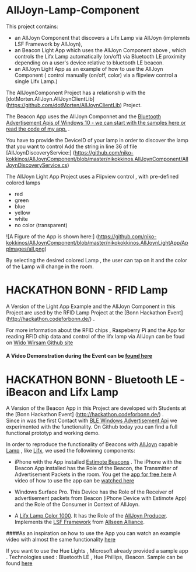 # AllJoyn-Lamp-Component
This project contains:
- an AllJoyn Component that discovers a Lifx Lamp via AllJoyn (implemnts LSF Framework by AllJoyn),
- an Beacon Light App which uses the AllJoyn Component above , which controls the Lifx Lamp automatically (on/off) via Bluetooth LE proximity depending on a user's device relative to bluetooth LE beacon. 
- an AllJoyn Light App as an example of how to use the AllJoyn Component ( control manually (on/off, color) via a flipview control a single Lifx Lamp.)

The AllJoynComponent Project has a relationship with the [dotMorten.AllJoyn.AllJoynClientLib] (https://github.com/dotMorten/AllJoynClientLib) Project.

The Beacon App uses the AllJoyn Componnet and the [Bluetooth Advertisement Apis of Windows 10 - we can start with the samples here or read the code of my app.](http://go.microsoft.com/fwlink/p/?LinkId=619990) .

You have to provide the DeviceID of your lamp in order to discover the lamp that you want to control
Add the string in line 36 of file [AllJoynDiscoveryService:] (https://github.com/niko-kokkinos/AllJoynComponent/blob/master/nikokkinos.AllJoynComponent/AllJoynDiscoveryService.cs) 

The AllJoyn Light App Project uses a Flipview control , with pre-defined colored lamps
- red
- green
- blue
- yellow
- white
- no color (transparent)

![A Figure of the App is shown here:] (https://github.com/niko-kokkinos/AllJoynComponent/blob/master/nikokokkinos.AllJoynLightApp/AppImages/all.png)

By selecting the desired colored Lamp , the user can tap on it and the color
of the Lamp will change in the room.

# HACKATHON BONN - RFID Lamp
A Version of the Light App Example and the AllJoyn Component in this Project are used by the RFID Lamp Project at the [Bonn Hackathon Event] (http://hackathon.codeforbonn.de/) .  

For more information about the RFID chips , Raspeberry Pi and the App for reading RFID chip data and control of the lifx lamp via AllJoyn  can be foud on [Wido Wirsam Github site](https://github.com/intui/RFID_Lamp_Demo) 

#### A Video Demonstration during the Event can be [found here](https://twitter.com/wido_w/status/749220061647429632)


# HACKATHON BONN - Bluetooth LE - iBeacon and Lifx Lamp
A Version of the Beacon App in this Project are developed with Students at the [Bonn Hackathon Event] (http://hackathon.codeforbonn.de/) .  
Since in was the first Contact with [BLE Windows Advertisement Api](https://msdn.microsoft.com/en-us/library/windows/apps/xaml/windows.devices.bluetooth.advertisement.aspx) 
we experimented with the functionality. On Github today you can find a full functional prototyp and working demo.  

In order to reproduce the functionality of Beacons with [AllJoyn](https://allseenalliance.org/framework) capable [Lamp](http://www.lifx.com/products/color-1000) , 
like [Lifx](http://www.lifx.com/products/color-1000), we used the followimng components:

- iPhone with the App installed [Estimote Beacons](http://developer.estimote.com/) . The iPhone with the Beacon App installed has the Role of the Beacon, the Transmitter of Advertisement Packets in  the room. 
You get the [app for free here](https://itunes.apple.com/WebObjects/MZStore.woa/wa/viewSoftware?id=686915066&mt=8)
A video of how to use the app can be [watched here](https://community.estimote.com/hc/en-us/articles/200908836-How-to-turn-my-iPhone-into-a-Virtual-Beacon-) 

- Windows Surface Pro. This Device has the Role of the Receiver of advertisement packets from Beacon (iPhone Device with Estimote App) and the Role of the Consumer in Context of AllJoyn.

- A [Lifx Lamp Color 1000](http://www.lifx.com/products/color-1000). It has the Role of the [AllJoyn Producer](https://github.com/Microsoft/Windows-universal-samples/tree/master/Samples/AllJoyn/ProducerExperiences). 
Implements the [LSF Framework](https://allseenalliance.org/announcement/allseen-alliance-launches-initiative-advance-smart-lighting) from [Allseen Alliance](https://allseenalliance.org/framework).  

####As an inspiration on how to use the App you can watch an example  video with almost the same functionality [here](https://www.youtube.com/watch?v=d6K9zkH9hw0)

If you want to use the Hue Lights , Microsoft already provided a sample app . Technologies used : Bluetooth LE , Hue Phillips, iBeacon. Sample can be found [here](https://github.com/Microsoft/Windows-appsample-huelightcontroller)

